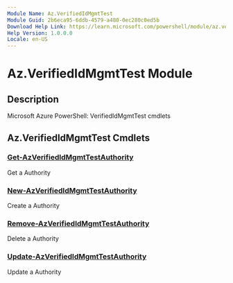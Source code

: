 ```yaml
---
Module Name: Az.VerifiedIdMgmtTest
Module Guid: 2b6eca95-6ddb-4579-a480-0ec280c0ed5b
Download Help Link: https://learn.microsoft.com/powershell/module/az.verifiedidmgmttest
Help Version: 1.0.0.0
Locale: en-US
---
```


# Az.VerifiedIdMgmtTest Module
## Description
Microsoft Azure PowerShell: VerifiedIdMgmtTest cmdlets

## Az.VerifiedIdMgmtTest Cmdlets
### [Get-AzVerifiedIdMgmtTestAuthority](Get-AzVerifiedIdMgmtTestAuthority.md)
Get a Authority

### [New-AzVerifiedIdMgmtTestAuthority](New-AzVerifiedIdMgmtTestAuthority.md)
Create a Authority

### [Remove-AzVerifiedIdMgmtTestAuthority](Remove-AzVerifiedIdMgmtTestAuthority.md)
Delete a Authority

### [Update-AzVerifiedIdMgmtTestAuthority](Update-AzVerifiedIdMgmtTestAuthority.md)
Update a Authority

